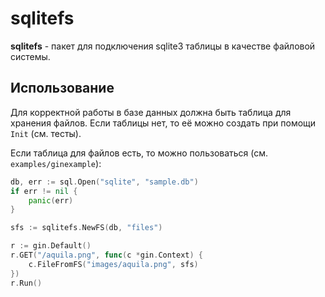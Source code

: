 # sqlitefs

**sqlitefs** - пакет для подключения sqlite3 таблицы в качестве файловой системы.

## Использование

Для корректной работы в базе данных должна быть таблица для хранения файлов. Если таблицы нет, то её можно создать при помощи `Init` (см. тесты).

Если таблица для файлов есть, то можно пользоваться (см. `examples/ginexample`):

```go
db, err := sql.Open("sqlite", "sample.db")
if err != nil {
    panic(err)
}

sfs := sqlitefs.NewFS(db, "files")

r := gin.Default()
r.GET("/aquila.png", func(c *gin.Context) {
    c.FileFromFS("images/aquila.png", sfs)
})
r.Run()
```